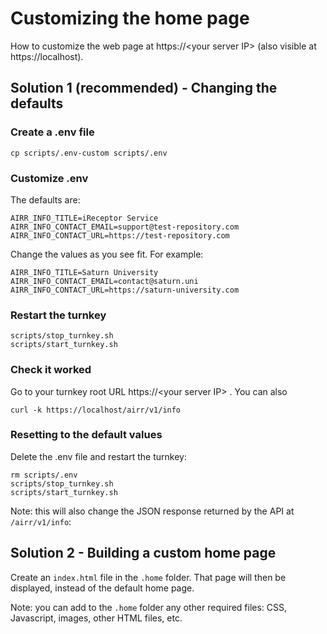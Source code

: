 # Customizing the home page

How to customize the web page at https://&lt;your server IP&gt; (also visible at https://localhost).


## Solution 1 (recommended) - Changing the defaults

### Create a .env file
```
cp scripts/.env-custom scripts/.env
```

### Customize .env
The defaults are:
```
AIRR_INFO_TITLE=iReceptor Service
AIRR_INFO_CONTACT_EMAIL=support@test-repository.com
AIRR_INFO_CONTACT_URL=https://test-repository.com
```

Change the values as you see fit. For example:
```
AIRR_INFO_TITLE=Saturn University
AIRR_INFO_CONTACT_EMAIL=contact@saturn.uni
AIRR_INFO_CONTACT_URL=https://saturn-university.com
```

### Restart the turnkey
```
scripts/stop_turnkey.sh
scripts/start_turnkey.sh
```

### Check it worked

Go to your turnkey root URL https://&lt;your server IP&gt; . You can also 

```
curl -k https://localhost/airr/v1/info
```


### Resetting to the default values

Delete the .env file and restart the turnkey:
```
rm scripts/.env
scripts/stop_turnkey.sh
scripts/start_turnkey.sh
```

Note: this will also change the JSON response returned by the API at `/airr/v1/info`:



## Solution 2 - Building a custom home page

Create an ``index.html`` file in the ``.home`` folder. That page will then be displayed, instead of the default home page.

Note: you can add to the ``.home`` folder any other required files: CSS, Javascript, images, other HTML files, etc.
